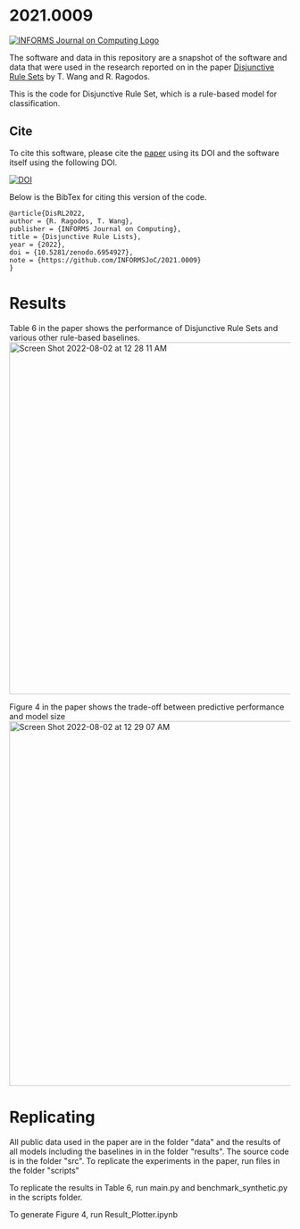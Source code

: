 # 2021.0009

[![INFORMS Journal on Computing Logo](https://INFORMSJoC.github.io/logos/INFORMS_Journal_on_Computing_Header.jpg)](https://pubsonline.informs.org/journal/ijoc)

The software and data in this repository are a snapshot of the software and data
that were used in the research reported on in the paper 
[Disjunctive Rule Sets](https://doi.org/) 
by T. Wang and R. Ragodos. 

This is the code for Disjunctive Rule Set, which is a rule-based model for classification.

## Cite
To cite this software, please cite the [paper](https://doi.org/) using its DOI and the software itself using the following DOI.

[![DOI](https://zenodo.org/badge/DOI/10.5281/zenodo.6954927.svg)](https://doi.org/10.5281/zenodo.6954927)

Below is the BibTex for citing this version of the code.

```
@article{DisRL2022,
author = {R. Ragodos, T. Wang},
publisher = {INFORMS Journal on Computing},
title = {Disjunctive Rule Lists},
year = {2022},
doi = {10.5281/zenodo.6954927},
note = {https://github.com/INFORMSJoC/2021.0009}
}
```



# Results

Table 6 in the paper shows the performance of Disjunctive Rule Sets and various other rule-based  baselines. 
<img width="631" alt="Screen Shot 2022-08-02 at 12 28 11 AM" src="https://user-images.githubusercontent.com/3459074/182298648-0860305d-ea47-4543-8acc-ef45c028683a.png">


Figure 4 in the paper shows the trade-off between predictive performance and model size
<img width="654" alt="Screen Shot 2022-08-02 at 12 29 07 AM" src="https://user-images.githubusercontent.com/3459074/182298760-b3729b83-382a-42df-b9bd-0fdeff0b0a4c.png">


# Replicating

All public data used in the paper are in the folder "data" and the results of all models including the baselines in in the folder "results". The source code is in the folder "src". To replicate the experiments in the paper, run files in the folder "scripts"

To replicate the results in Table 6, run main.py and benchmark_synthetic.py in the scripts folder.

To generate Figure 4, run Result_Plotter.ipynb

